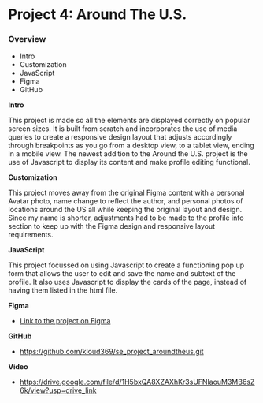 # Project 4: Around The U.S.

### Overview

- Intro
- Customization
- JavaScript
- Figma
- GitHub

**Intro**

This project is made so all the elements are displayed correctly on popular screen sizes. It is built from scratch and incorporates the use of media queries to create a responsive design layout that adjusts accordingly through breakpoints as you go from a desktop view, to a tablet view, ending in a mobile view. The newest addition to the Around the U.S. project is the use of Javascript to display its content and make profile editing functional.

**Customization**

This project moves away from the original Figma content with a personal Avatar photo, name change to reflect the author, and personal photos of locations around the US all while keeping the original layout and design. Since my name is shorter, adjustments had to be made to the profile info section to keep up with the Figma design and responsive layout requirements.

**JavaScript**

This project focussed on using Javascript to create a functioning pop up form that allows the user to edit and save the name and subtext of the profile. It also uses Javascript to display the cards of the page, instead of having them listed in the html file.

**Figma**

- [Link to the project on Figma](https://www.figma.com/design/EO5AaNCuzzFL7X5gSY7HwQ/Sprint-4_-Around-The-U.S.-_-desktop-%2B-mobile)

**GitHub**

- https://github.com/kloud369/se_project_aroundtheus.git

**Video**

- https://drive.google.com/file/d/1H5bxQA8XZAXhKr3sUFNlaouM3MB6sZ6k/view?usp=drive_link
